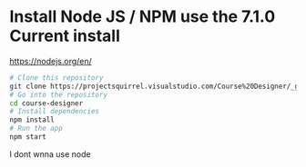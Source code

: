 # Install Node JS / NPM use the 7.1.0 Current install
https://nodejs.org/en/

```bash
# Clone this repository
git clone https://projectsquirrel.visualstudio.com/Course%20Designer/_git/course-designer
# Go into the repository
cd course-designer
# Install dependencies
npm install
# Run the app
npm start
```

I dont wnna use node